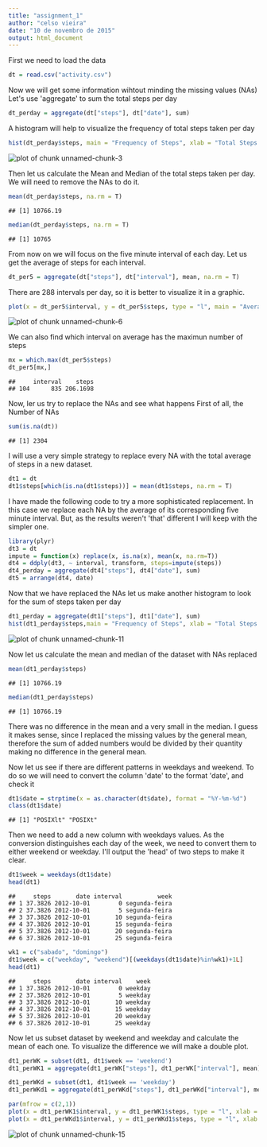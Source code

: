 ```yaml
---
title: "assignment_1"
author: "celso vieira"
date: "10 de novembro de 2015"
output: html_document
---
```


First we need to load the data

```r
dt = read.csv("activity.csv")
```

Now we will get some information wihtout minding the missing values (NAs)
Let's use 'aggregate' to sum the total steps per day

```r
dt_perday = aggregate(dt["steps"], dt["date"], sum)
```

A histogram will help to visualize the frequency of total steps taken per day

```r
hist(dt_perday$steps, main = "Frequency of Steps", xlab = "Total Steps per Day (NAs dismissed)" )
```

![plot of chunk unnamed-chunk-3](figure/unnamed-chunk-3-1.png) 

Then let us calculate the Mean and Median of the total steps taken per day. We will need to remove the NAs to do it.

```r
mean(dt_perday$steps, na.rm = T)
```

```
## [1] 10766.19
```

```r
median(dt_perday$steps, na.rm = T)
```

```
## [1] 10765
```

From now on we will focus on the five minute interval of each day. Let us get the average of steps for each interval.

```r
dt_per5 = aggregate(dt["steps"], dt["interval"], mean, na.rm = T)
```

There are 288 intervals per day, so it is better to visualize it in a graphic.

```r
plot(x = dt_per5$interval, y = dt_per5$steps, type = "l", main = "Average Number of Steps per Interval", xlab = "5 Minute Interval" , ylab = "Number os Steps")
```

![plot of chunk unnamed-chunk-6](figure/unnamed-chunk-6-1.png) 

We can also find which interval on average has the maximun number of steps

```r
mx = which.max(dt_per5$steps)
dt_per5[mx,]
```

```
##     interval    steps
## 104      835 206.1698
```

Now, ler us try to replace the NAs and see what happens
First of all, the Number of NAs

```r
sum(is.na(dt))
```

```
## [1] 2304
```

I will use a very simple strategy to replace every NA with the total average of steps in a new dataset.

```r
dt1 = dt
dt1$steps[which(is.na(dt1$steps))] = mean(dt1$steps, na.rm = T)
```


I have made the following code to try a more sophisticated replacement. In this case we replace each NA by the average of its corresponding five minute interval. But, as the results weren't 'that' different I will keep with the simpler one.


```r
library(plyr)
dt3 = dt 
impute = function(x) replace(x, is.na(x), mean(x, na.rm=T))
dt4 = ddply(dt3, ~ interval, transform, steps=impute(steps))
dt4_perday = aggregate(dt4["steps"], dt4["date"], sum)
dt5 = arrange(dt4, date)
```

Now that we have replaced the NAs let us make another histogram to look for the sum of steps taken per day

```r
dt1_perday = aggregate(dt1["steps"], dt1["date"], sum)
hist(dt1_perday$steps,main = "Frequency of Steps", xlab = "Total Steps per Day (NAs replaced)" )
```

![plot of chunk unnamed-chunk-11](figure/unnamed-chunk-11-1.png) 

Now let us calculate the mean and median of the dataset with NAs replaced

```r
mean(dt1_perday$steps)
```

```
## [1] 10766.19
```

```r
median(dt1_perday$steps)
```

```
## [1] 10766.19
```

There was no difference in the mean and a very small in the median. I guess it makes sense, since I replaced the missing values by the general mean, therefore the sum of added numbers would be divided by their quantity making no difference in the general mean. 

Now let us see if there are different patterns in weekdays and weekend. To do so we will need to convert the column 'date' to the format 'date', and check it

```r
dt1$date = strptime(x = as.character(dt$date), format = "%Y-%m-%d")
class(dt1$date)
```

```
## [1] "POSIXlt" "POSIXt"
```

Then we need to add a new column with weekdays values. As the conversion distinguishes each day of the week, we need to convert them to either weekend or weekday. I'll output the 'head' of two steps to make it clear.

```r
dt1$week = weekdays(dt1$date)
head(dt1)
```

```
##     steps       date interval          week
## 1 37.3826 2012-10-01        0 segunda-feira
## 2 37.3826 2012-10-01        5 segunda-feira
## 3 37.3826 2012-10-01       10 segunda-feira
## 4 37.3826 2012-10-01       15 segunda-feira
## 5 37.3826 2012-10-01       20 segunda-feira
## 6 37.3826 2012-10-01       25 segunda-feira
```

```r
wk1 = c("sabado", "domingo")
dt1$week = c("weekday", "weekend")[(weekdays(dt1$date)%in%wk1)+1L]
head(dt1)
```

```
##     steps       date interval    week
## 1 37.3826 2012-10-01        0 weekday
## 2 37.3826 2012-10-01        5 weekday
## 3 37.3826 2012-10-01       10 weekday
## 4 37.3826 2012-10-01       15 weekday
## 5 37.3826 2012-10-01       20 weekday
## 6 37.3826 2012-10-01       25 weekday
```

Now let us subset dataset by weekend and weekday and calculate the mean of each one. To visualize the difference we will make a double plot.

```r
dt1_perWK = subset(dt1, dt1$week == 'weekend')
dt1_perWK1 = aggregate(dt1_perWK["steps"], dt1_perWK["interval"], mean)

dt1_perWKd = subset(dt1, dt1$week == 'weekday')
dt1_perWKd1 = aggregate(dt1_perWKd["steps"], dt1_perWKd["interval"], mean)

par(mfrow = c(2,1))
plot(x = dt1_perWK1$interval, y = dt1_perWK1$steps, type = "l", xlab = "", ylab = "Steps per Weekday")
plot(x = dt1_perWKd1$interval, y = dt1_perWKd1$steps, type = "l", xlab = "5 Minute Interval", ylab = "Steps per Weekend")
```

![plot of chunk unnamed-chunk-15](figure/unnamed-chunk-15-1.png) 
